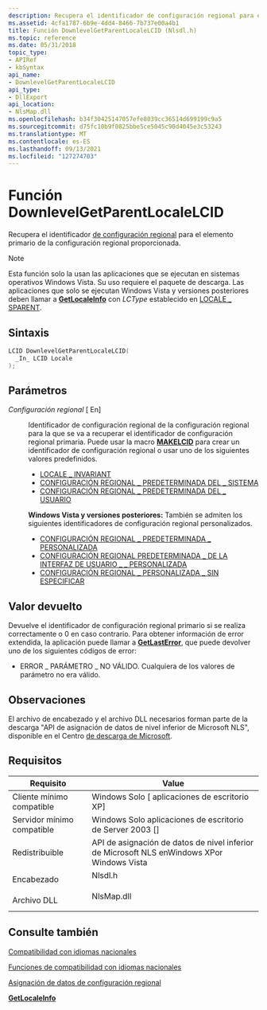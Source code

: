 ```yaml
---
description: Recupera el identificador de configuración regional para el elemento primario de la configuración regional proporcionada.
ms.assetid: 4cfa1787-6b9e-4dd4-8466-7b737e00a4b1
title: Función DownlevelGetParentLocaleLCID (Nlsdl.h)
ms.topic: reference
ms.date: 05/31/2018
topic_type:
- APIRef
- kbSyntax
api_name:
- DownlevelGetParentLocaleLCID
api_type:
- DllExport
api_location:
- NlsMap.dll
ms.openlocfilehash: b34f30425147057efe8039cc36514d699199c9a5
ms.sourcegitcommit: d75fc10b9f0825bbe5ce5045c90d4045e3c53243
ms.translationtype: MT
ms.contentlocale: es-ES
ms.lasthandoff: 09/13/2021
ms.locfileid: "127274703"
---
```

# <a name="downlevelgetparentlocalelcid-function"></a>Función DownlevelGetParentLocaleLCID

Recupera el identificador [de configuración regional](locale-identifiers.md) para el elemento primario de la configuración regional proporcionada.

> [!Note]  
> Esta función solo la usan las aplicaciones que se ejecutan en sistemas operativos Windows Vista. Su uso requiere el paquete de descarga. Las aplicaciones que solo se ejecutan Windows Vista y versiones posteriores deben llamar a [**GetLocaleInfo**](/windows/desktop/api/Winnls/nf-winnls-getlocaleinfoa) con *LCType* establecido en [LOCALE \_ SPARENT](locale-sparent.md).

 

## <a name="syntax"></a>Sintaxis


```C++
LCID DownlevelGetParentLocaleLCID(
  _In_ LCID Locale
);
```



## <a name="parameters"></a>Parámetros

<dl> <dt>

*Configuración regional* \[ En\]
</dt> <dd>

Identificador de configuración regional de la configuración regional para la que se va a recuperar el identificador de configuración regional primaria. Puede usar la macro [**MAKELCID**](/windows/desktop/api/Winnt/nf-winnt-makelcid) para crear un identificador de configuración regional o usar uno de los siguientes valores predefinidos.

-   [LOCALE \_ INVARIANT](locale-invariant.md)
-   [CONFIGURACIÓN REGIONAL \_ PREDETERMINADA DEL \_ SISTEMA](locale-system-default.md)
-   [CONFIGURACIÓN REGIONAL \_ PREDETERMINADA DEL \_ USUARIO](locale-user-default.md)

**Windows Vista y versiones posteriores:** También se admiten los siguientes identificadores de configuración regional personalizados.

-   [CONFIGURACIÓN REGIONAL \_ PREDETERMINADA \_ PERSONALIZADA](locale-custom-constants.md)
-   [CONFIGURACIÓN REGIONAL PREDETERMINADA \_ DE LA INTERFAZ DE USUARIO \_ \_ PERSONALIZADA](locale-custom-constants.md)
-   [CONFIGURACIÓN REGIONAL \_ PERSONALIZADA \_ SIN ESPECIFICAR](locale-custom-constants.md)

</dd> </dl>

## <a name="return-value"></a>Valor devuelto

Devuelve el identificador de configuración regional primario si se realiza correctamente o 0 en caso contrario. Para obtener información de error extendida, la aplicación puede llamar a [**GetLastError**](/windows/win32/api/errhandlingapi/nf-errhandlingapi-getlasterror), que puede devolver uno de los siguientes códigos de error:

-   ERROR \_ PARÁMETRO \_ NO VÁLIDO. Cualquiera de los valores de parámetro no era válido.

## <a name="remarks"></a>Observaciones

El archivo de encabezado y el archivo DLL necesarios forman parte de la descarga "API de asignación de datos de nivel inferior de Microsoft NLS", disponible en el Centro [de descarga de Microsoft](https://www.microsoft.com/downloads/details.aspx?FamilyID=eb72cda0-834e-4c35-9419-ff14bc349c9d&DisplayLang=en).

## <a name="requirements"></a>Requisitos



| Requisito | Value |
|-------------------------------------|---------------------------------------------------------------------------------------|
| Cliente mínimo compatible<br/> | Windows Solo \[ aplicaciones de escritorio XP\]<br/>                                           |
| Servidor mínimo compatible<br/> | Windows Solo aplicaciones de escritorio de Server 2003 \[\]<br/>                                  |
| Redistribuible<br/>          | API de asignación de datos de nivel inferior de Microsoft NLS enWindows XPor Windows Vista<br/>     |
| Encabezado<br/>                   | <dl> <dt>Nlsdl.h</dt> </dl>    |
| Archivo DLL<br/>                      | <dl> <dt>NlsMap.dll</dt> </dl> |



## <a name="see-also"></a>Consulte también

<dl> <dt>

[Compatibilidad con idiomas nacionales](national-language-support.md)
</dt> <dt>

[Funciones de compatibilidad con idiomas nacionales](national-language-support-functions.md)
</dt> <dt>

[Asignación de datos de configuración regional](mapping-locale-data.md)
</dt> <dt>

[**GetLocaleInfo**](/windows/desktop/api/Winnls/nf-winnls-getlocaleinfoa)
</dt> </dl>

 

 
